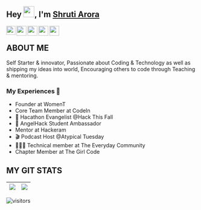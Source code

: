 ## Hey <img src="https://github.com/TheDudeThatCode/TheDudeThatCode/blob/master/Assets/Hi.gif" width="29px">, I'm [Shruti Arora](https://kunal-kushwaha.github.io) 
<a href="https://www.linkedin.com/in/shrutiiaroraaa/">
  <img align="left" width="24px" src="https://cdn.jsdelivr.net/npm/simple-icons@v3/icons/linkedin.svg"  />
</a>
<a href="https://twitter.com/shrutiiaroraaa">
  <img align="left" width="26px" src="https://cdn.jsdelivr.net/npm/simple-icons@v3/icons/twitter.svg" />
</a>
<a href="mailto:shrutiarora.skrm17@gmail.com">
  <img align="left" width="26px" src="https://cdn.jsdelivr.net/npm/simple-icons@v3/icons/gmail.svg" />
</a>
<a href="https://www.youtube.com/channel/UC2t2-cbSfwJUv86camndWMA">
  <img align="left" width="26px" src="https://cdn.jsdelivr.net/npm/simple-icons@v3/icons/youtube.svg" />
</a>
<a href="https://dev.to/shrutiiaroraaa">
  <img align="left" width="26px" src="https://cdn.jsdelivr.net/npm/simple-icons@v3/icons/medium.svg" />
</a>
<br />

## ABOUT ME
Self Starter & innovator, Passionate about Coding & Technology as well as shipping my ideas into world, Encouraging others to code through Teaching & mentoring.


### My Experiences 🙌
-    Founder at WomenT
-    Core Team Member at CodeIn 
- 🔭 Hacathon Evangelist @Hack This Fall
- 🍎 AngelHack Student Ambassador
-    Mentor at Hackeram
- 🎬 Podcast Host @Atypical Tuesday
- 👨🏻‍💻 Technical member at The Everyday Community
-   Chapter Member at The Girl Code



## MY GIT STATS
<img src="https://github-readme-stats.vercel.app/api?username=shrutiiaroraaa&&show_icons=true&count_private=true&theme=radical"/>|<img src="https://github-readme-streak-stats.herokuapp.com/?user=shrutiiaroraaa&theme=radical"/>|
|---|---|


![visitors](https://visitor-badge.laobi.icu/badge?page_id=shrutii-karoraaa.shrutii-aroraaa)
